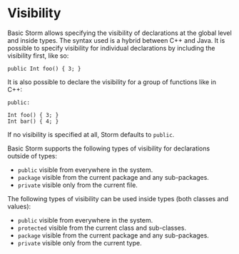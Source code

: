 Visibility
===========

Basic Storm allows specifying the visibility of declarations at the global level and inside
types. The syntax used is a hybrid between C++ and Java. It is possible to specify visibility for
individual declarations by including the visibility first, like so:

```
public Int foo() { 3; }
```

It is also possible to declare the visibility for a group of functions like in C++:

```
public:

Int foo() { 3; }
Int bar() { 4; }
```

If no visibility is specified at all, Storm defaults to `public`.

Basic Storm supports the following types of visibility for declarations outside of types:

* `public` visible from everywhere in the system.
* `package` visible from the current package and any sub-packages.
* `private` visible only from the current file.

The following types of visibility can be used inside types (both classes and values):

* `public` visible from everywhere in the system.
* `protected` visible from the current class and sub-classes.
* `package` visible from the current package and any sub-packages.
* `private` visible only from the current type.
